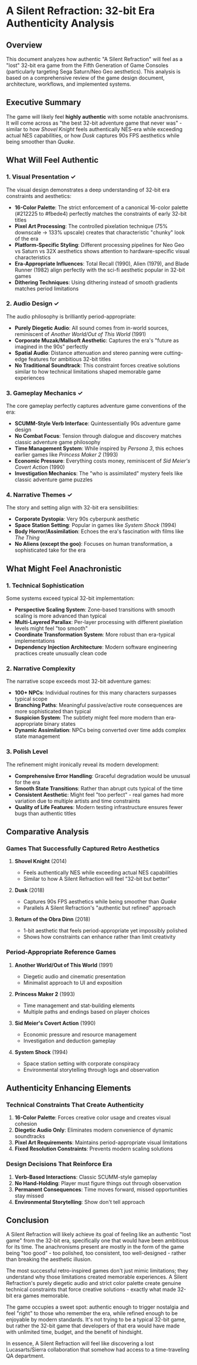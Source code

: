 # A Silent Refraction: 32-bit Era Authenticity Analysis

## Overview

This document analyzes how authentic "A Silent Refraction" will feel as a "lost" 32-bit era game from the Fifth Generation of Game Consoles (particularly targeting Sega Saturn/Neo Geo aesthetics). This analysis is based on a comprehensive review of the game design document, architecture, workflows, and implemented systems.

## Executive Summary

The game will likely feel **highly authentic** with some notable anachronisms. It will come across as "the best 32-bit adventure game that never was" - similar to how *Shovel Knight* feels authentically NES-era while exceeding actual NES capabilities, or how *Dusk* captures 90s FPS aesthetics while being smoother than *Quake*.

## What Will Feel Authentic

### 1. Visual Presentation ✓

The visual design demonstrates a deep understanding of 32-bit era constraints and aesthetics:

- **16-Color Palette**: The strict enforcement of a canonical 16-color palette (#212225 to #fbede4) perfectly matches the constraints of early 32-bit titles
- **Pixel Art Processing**: The controlled pixelation technique (75% downscale → 133% upscale) creates that characteristic "chunky" look of the era
- **Platform-Specific Styling**: Different processing pipelines for Neo Geo vs Saturn vs 32X aesthetics shows attention to hardware-specific visual characteristics
- **Era-Appropriate Influences**: Total Recall (1990), Alien (1979), and Blade Runner (1982) align perfectly with the sci-fi aesthetic popular in 32-bit games
- **Dithering Techniques**: Using dithering instead of smooth gradients matches period limitations

### 2. Audio Design ✓

The audio philosophy is brilliantly period-appropriate:

- **Purely Diegetic Audio**: All sound comes from in-world sources, reminiscent of *Another World/Out of This World* (1991)
- **Corporate Muzak/Mallsoft Aesthetic**: Captures the era's "future as imagined in the 90s" perfectly
- **Spatial Audio**: Distance attenuation and stereo panning were cutting-edge features for ambitious 32-bit titles
- **No Traditional Soundtrack**: This constraint forces creative solutions similar to how technical limitations shaped memorable game experiences

### 3. Gameplay Mechanics ✓

The core gameplay perfectly captures adventure game conventions of the era:

- **SCUMM-Style Verb Interface**: Quintessentially 90s adventure game design
- **No Combat Focus**: Tension through dialogue and discovery matches classic adventure game philosophy
- **Time Management System**: While inspired by *Persona 3*, this echoes earlier games like *Princess Maker 2* (1993)
- **Economic Pressure**: Everything costs money, reminiscent of *Sid Meier's Covert Action* (1990)
- **Investigation Mechanics**: The "who is assimilated" mystery feels like classic adventure game puzzles

### 4. Narrative Themes ✓

The story and setting align with 32-bit era sensibilities:

- **Corporate Dystopia**: Very 90s cyberpunk aesthetic
- **Space Station Setting**: Popular in games like *System Shock* (1994)
- **Body Horror/Assimilation**: Echoes the era's fascination with films like *The Thing*
- **No Aliens (except the goo)**: Focuses on human transformation, a sophisticated take for the era

## What Might Feel Anachronistic

### 1. Technical Sophistication

Some systems exceed typical 32-bit implementation:

- **Perspective Scaling System**: Zone-based transitions with smooth scaling is more advanced than typical
- **Multi-Layered Parallax**: Per-layer processing with different pixelation levels might feel "too smooth"
- **Coordinate Transformation System**: More robust than era-typical implementations
- **Dependency Injection Architecture**: Modern software engineering practices create unusually clean code

### 2. Narrative Complexity

The narrative scope exceeds most 32-bit adventure games:

- **100+ NPCs**: Individual routines for this many characters surpasses typical scope
- **Branching Paths**: Meaningful passive/active route consequences are more sophisticated than typical
- **Suspicion System**: The subtlety might feel more modern than era-appropriate binary states
- **Dynamic Assimilation**: NPCs being converted over time adds complex state management

### 3. Polish Level

The refinement might ironically reveal its modern development:

- **Comprehensive Error Handling**: Graceful degradation would be unusual for the era
- **Smooth State Transitions**: Rather than abrupt cuts typical of the time
- **Consistent Aesthetic**: Might feel "too perfect" - real games had more variation due to multiple artists and time constraints
- **Quality of Life Features**: Modern testing infrastructure ensures fewer bugs than authentic titles

## Comparative Analysis

### Games That Successfully Captured Retro Aesthetics

1. **Shovel Knight** (2014)
   - Feels authentically NES while exceeding actual NES capabilities
   - Similar to how A Silent Refraction will feel "32-bit but better"

2. **Dusk** (2018)
   - Captures 90s FPS aesthetics while being smoother than *Quake*
   - Parallels A Silent Refraction's "authentic but refined" approach

3. **Return of the Obra Dinn** (2018)
   - 1-bit aesthetic that feels period-appropriate yet impossibly polished
   - Shows how constraints can enhance rather than limit creativity

### Period-Appropriate Reference Games

1. **Another World/Out of This World** (1991)
   - Diegetic audio and cinematic presentation
   - Minimalist approach to UI and exposition

2. **Princess Maker 2** (1993)
   - Time management and stat-building elements
   - Multiple paths and endings based on player choices

3. **Sid Meier's Covert Action** (1990)
   - Economic pressure and resource management
   - Investigation and deduction gameplay

4. **System Shock** (1994)
   - Space station setting with corporate conspiracy
   - Environmental storytelling through logs and observation

## Authenticity Enhancing Elements

### Technical Constraints That Create Authenticity

1. **16-Color Palette**: Forces creative color usage and creates visual cohesion
2. **Diegetic Audio Only**: Eliminates modern convenience of dynamic soundtracks
3. **Pixel Art Requirements**: Maintains period-appropriate visual limitations
4. **Fixed Resolution Constraints**: Prevents modern scaling solutions

### Design Decisions That Reinforce Era

1. **Verb-Based Interactions**: Classic SCUMM-style gameplay
2. **No Hand-Holding**: Player must figure things out through observation
3. **Permanent Consequences**: Time moves forward, missed opportunities stay missed
4. **Environmental Storytelling**: Show don't tell approach

## Conclusion

A Silent Refraction will likely achieve its goal of feeling like an authentic "lost game" from the 32-bit era, specifically one that would have been ambitious for its time. The anachronisms present are mostly in the form of the game being "too good" - too polished, too consistent, too well-designed - rather than breaking the aesthetic illusion.

The most successful retro-inspired games don't just mimic limitations; they understand why those limitations created memorable experiences. A Silent Refraction's purely diegetic audio and strict color palette create genuine technical constraints that force creative solutions - exactly what made 32-bit era games memorable.

The game occupies a sweet spot: authentic enough to trigger nostalgia and feel "right" to those who remember the era, while refined enough to be enjoyable by modern standards. It's not trying to be a typical 32-bit game, but rather the 32-bit game that developers of that era would have made with unlimited time, budget, and the benefit of hindsight.

In essence, A Silent Refraction will feel like discovering a lost Lucasarts/Sierra collaboration that somehow had access to a time-traveling QA department.